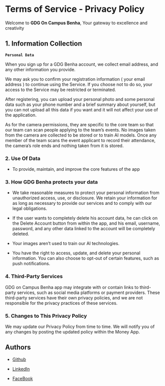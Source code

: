 
# Terms of Service - Privacy Policy

Welcome to **GDG On Campus Benha**, Your gateway to excellence and creativity

##  1. Information Collection

 **`Personal Data`**

When you sign up for a GDG Benha account, we collect email address, and any other information you provide.

We may ask you to confirm your registration information ( your email address ) to continue using the Service. If you choose not to do so, your access to the Service may be restricted or terminated.

After registering, you can upload your personal photo and some personal data such as your phone number and a brief summary about yourself, but you can not upload all this data if you want and it will not affect your use of the application.

As for the camera permissions, they are specific to the core team so that our team can scan people applying to the team’s events. No images taken from the camera are collected to be stored or to train AI models. Once any member of the team scans the event applicant to record their attendance, the camera’s role ends and nothing taken from it is stored.

### 2. Use Of Data

 - To provide, maintain, and improve the core features of the app


### 3. How GDG Benha protects your data

- We take reasonable measures to protect your personal information from unauthorized access, use, or disclosure. We retain your information for as long as necessary to provide our services and to comply with our legal obligations.

- If the user wants to completely delete his account data, he can click on the Delete Account button from within the app, and his email, username, password, and any other data linked to the account will be completely deleted.

- Your images aren’t used to train our AI technologies.

- You have the right to access, update, and delete your personal information. You can also choose to opt-out of certain features, such as push notifications.


### 4. Third-Party Services

GDG on Campus Benha app may integrate with or contain links to third-party services, such as social media platforms or payment providers. These third-party services have their own privacy policies, and we are not responsible for the privacy practices of these services.


### 5. Changes to This Privacy Policy

We may update our Privacy Policy from time to time. We will notify you of any changes by posting the updated policy within the Money App.

## Authors

- [Github](https://github.com/mohamedelbaiomy)

- [LinkedIn](https://www.linkedin.com/in/mohamed-elbaiomy262003/)

- [FaceBook](https://www.facebook.com/Original262003)


